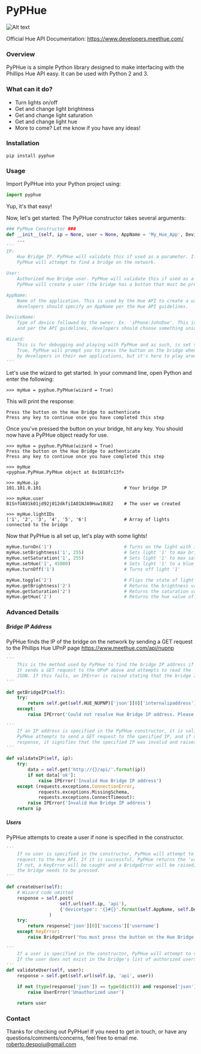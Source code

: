 # PyPHue
![Alt text](https://github.com/rdespoiu/PyPHue/blob/master/pyphue.png?raw=true)

Official Hue API Documentation: https://www.developers.meethue.com/

### Overview
PyPHue is a simple Python library designed to make interfacing with the Phillips Hue API easy. It can be used with Python 2 and 3.

### What can it do?
- Turn lights on/off
- Get and change light brightness
- Get and change light saturation
- Get and change light hue
- More to come? Let me know if you have any ideas!

### Installation
```shell
pip install pyphue
```

### Usage
Import PyPHue into your Python project using:
```python
import pyphue
```
Yup, it's that easy!

Now, let's get started:
The PyPHue constructor takes several arguments:
```python
### PyPHue Constructor ###
def __init__(self, ip = None, user = None, AppName = 'My_Hue_App', DeviceName = 'Default_Device:JohnDoe', wizard = False):
    ...
'''
IP:
    Hue Bridge IP. PyPHue will validate this if used as a parameter. If no IP is set in the constructor,
    PyPHue will attempt to find a bridge on the network.

User:
    Authorized Hue Bridge user. PyPHue will validate this if used as a parameter. If no value is specified,
    PyPHue will create a user (the bridge has a button that must be pressed first, or PyPHue will throw an error)

AppName:
    Name of the application. This is used by the Hue API to create a user. While the default value is acceptable,
    developers should specify an AppName per the Hue API guidelines.

DeviceName:
    Type of device followed by the owner. Ex. 'iPhone:JohnDoe'. This is also used by the Hue API to create a user,
    and per the API guidelines, developers should choose something unique.

Wizard:
    This is for debugging and playing with PyPHue and as such, is set to False by default. When wizard is set to
    True, PyPHue will prompt you to press the button on the bridge when creating a user. This should be handled
    by developers in their own applications, but it's here to play around with.
'''
```

Let's use the wizard to get started. In your command line, open Python and enter the following:
```
>>> myHue = pyphue.PyPHue(wizard = True)
```

This will print the response:
```
Press the button on the Hue Bridge to authenticate
Press any key to continue once you have completed this step
```

Once you've pressed the button on your bridge, hit any key.
You should now have a PyPHue object ready for use.
```
>>> myHue = pyphue.PyPHue(wizard = True)
Press the button on the Hue Bridge to authenticate
Press any key to continue once you have completed this step

>>> myHue
<pyphue.PyPHue.PyPHue object at 0x1018fc13f>

>>> myHue.ip
101.101.0.101                               # Your bridge IP

>>> myHue.user
B1SnfUA91k01jd92j012dkfiIA81NJA9Huw18UE2    # The user we created

>>> myHue.lightIDs
['1', '2', '3', '4', '5', '6']              # Array of lights connected to the bridge
```

Now that PyPHue is all set up, let's play with some lights!
```python
myHue.turnOn('1')                           # Turns on the light with id '1'
myHue.setBrightness('1', 255)               # Sets light '1' to max brightness (0 - 255)
myHue.setSaturation('1', 255)               # Sets light '1' to max saturation (0 - 255)
myHue.setHue('1', 45000)                    # Sets light '1' to a blue color   (0 - 65535)
myHue.turnOff('1')                          # Turns off light '1'

myHue.toggle('2')                           # Flips the state of light '2'. (i.e. if off, turns it on and vice versa)
myHue.getBrightness('2')                    # Returns the brightness value of light '2' (0 - 255)
myHue.getSaturation('2')                    # Returns the saturation value of light '2' (0 - 255)
myHue.getHue('2')                           # Returns the hue value of light '2'        (0 - 65535)
```

### Advanced Details

##### Bridge IP Address
PyPHue finds the IP of the bridge on the network by sending a GET request to the Phillips Hue UPnP page
https://www.meethue.com/api/nupnp
```python
'''
    This is the method used by PyPHue to find the bridge IP address if none is specified in the constructor.
    It sends a GET request to the UPnP above and attempts to read the 'internalipaddress' key in the response's
    JSON. If this fails, an IPError is raised stating that the bridge IP cannot be resolved.
'''

def getBridgeIP(self):
    try:
        return self.get(self.HUE_NUPNP)['json'][0]['internalipaddress']
    except:
        raise IPError('Could not resolve Hue Bridge IP address. Please ensure your bridge is connected')
```
```python
'''
    If an IP address is specified in the PyPHue constructor, it is validated using the validateIP method.
    PyPHue attempts to send a GET request to the specified IP, and if an 'ok' key is not returned in the
    response, it signifies that the specified IP was invalid and raises an IPError.
'''

def validateIP(self, ip):
    try:
        data = self.get('http://{}/api/'.format(ip))
        if not data['ok']:
            raise IPError('Invalid Hue Bridge IP address')
    except (requests.exceptions.ConnectionError,
            requests.exceptions.MissingSchema,
            requests.exceptions.ConnectTimeout):
        raise IPError('Invalid Hue Bridge IP address')
    return ip
```



##### Users
PyPHue attempts to create a user if none is specified in the constructor.
```python
'''
    If no user is specified in the constructor, PyPHue will attempt to create a user by sending a POST
    request to the Hue API. If it is successful, PyPHue returns the 'username' key from the response.
    If not, a KeyError will be caught and a BridgeError will be raised, indicating that the button on
    the bridge needs to be pressed.
'''

def createUser(self):
    # Wizard code omitted
    response = self.post(
                    self.url(self.ip, 'api'),
                    {'devicetype': '{}#{}'.format(self.AppName, self.DeviceName)}
                )
    try:
        return response['json'][0]['success']['username']
    except KeyError:
        raise BridgeError('You must press the button on the Hue Bridge...etc...')
```
```python
'''
    If a user is specified in the constructor, PyPHue will attempt to validate the user.
    If the user does not exist in the bridge's list of authorized users, a UserError is raised.
'''
def validateUser(self, user):
    response = self.get(self.url(self.ip, 'api', user))

    if not (type(response['json']) == type(dict()) and response['json'].get('config')):
        raise UserError('Unauthorized user')

    return user
```

### Contact
Thanks for checking out PyPHue! If you need to get in touch, or have any questions/comments/concerns, feel free to email me.
roberto.despoiu@gmail.com
